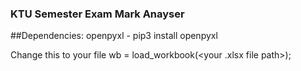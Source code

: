 ### KTU Semester Exam Mark Anayser

##Dependencies:
openpyxl - pip3 install openpyxl

Change this to your file
wb = load_workbook(<your .xlsx file path>); 


